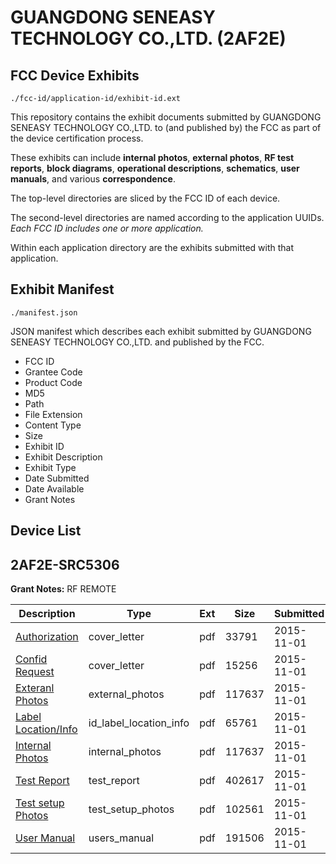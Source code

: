 # GUANGDONG SENEASY TECHNOLOGY CO.,LTD. (2AF2E)
## FCC Device Exhibits

```
./fcc-id/application-id/exhibit-id.ext
```

This repository contains the exhibit documents submitted by GUANGDONG SENEASY TECHNOLOGY CO.,LTD. to (and published by) the FCC as part of the device certification process.

These exhibits can include **internal photos**, **external photos**, **RF test reports**, **block diagrams**, **operational descriptions**, **schematics**, **user manuals**, and various **correspondence**.

The top-level directories are sliced by the FCC ID of each device.

The second-level directories are named according to the application UUIDs. *Each FCC ID includes one or more application.*

Within each application directory are the exhibits submitted with that application. 

## Exhibit Manifest

```
./manifest.json
```

JSON manifest which describes each exhibit submitted by GUANGDONG SENEASY TECHNOLOGY CO.,LTD. and published by the FCC.

- FCC ID
- Grantee Code
- Product Code
- MD5
- Path
- File Extension
- Content Type
- Size
- Exhibit ID
- Exhibit Description
- Exhibit Type
- Date Submitted
- Date Available
- Grant Notes

## Device List
## 2AF2E-SRC5306
**Grant Notes:** RF REMOTE

| Description | Type | Ext | Size | Submitted | Available |
| ----------- | ---- | --- | ---- | --------- | --------- |
| [Authorization](2AF2E-SRC5306/bb7d7f49d7602ab6d0e9f7aa305544b5/2799430.pdf) | cover_letter | pdf | 33791 | 2015-11-01 | 2015-11-01 |
| [Confid Request](2AF2E-SRC5306/bb7d7f49d7602ab6d0e9f7aa305544b5/2799431.pdf) | cover_letter | pdf | 15256 | 2015-11-01 | 2015-11-01 |
| [Exteranl Photos](2AF2E-SRC5306/bb7d7f49d7602ab6d0e9f7aa305544b5/2799432.pdf) | external_photos | pdf | 117637 | 2015-11-01 | 2015-11-01 |
| [Label Location/Info](2AF2E-SRC5306/bb7d7f49d7602ab6d0e9f7aa305544b5/2799434.pdf) | id_label_location_info | pdf | 65761 | 2015-11-01 | 2015-11-01 |
| [Internal Photos](2AF2E-SRC5306/bb7d7f49d7602ab6d0e9f7aa305544b5/2799432.pdf) | internal_photos | pdf | 117637 | 2015-11-01 | 2015-11-01 |
| [Test Report](2AF2E-SRC5306/bb7d7f49d7602ab6d0e9f7aa305544b5/2799437.pdf) | test_report | pdf | 402617 | 2015-11-01 | 2015-11-01 |
| [Test setup Photos](2AF2E-SRC5306/bb7d7f49d7602ab6d0e9f7aa305544b5/2799435.pdf) | test_setup_photos | pdf | 102561 | 2015-11-01 | 2015-11-01 |
| [User Manual](2AF2E-SRC5306/bb7d7f49d7602ab6d0e9f7aa305544b5/2799436.pdf) | users_manual | pdf | 191506 | 2015-11-01 | 2015-11-01 |
